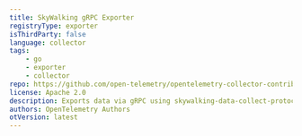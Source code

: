 ```yaml
---
title: SkyWalking gRPC Exporter
registryType: exporter
isThirdParty: false
language: collector
tags:
    - go
    - exporter
    - collector
repo: https://github.com/open-telemetry/opentelemetry-collector-contrib/tree/main/exporter/skywalkingexporter
license: Apache 2.0
description: Exports data via gRPC using skywalking-data-collect-protocol format. By default, this exporter requires TLS and offers queued retry capabilities.
authors: OpenTelemetry Authors
otVersion: latest
---
```

